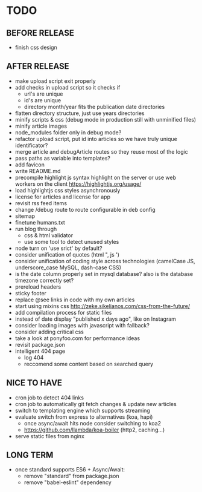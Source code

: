 # TODO

## BEFORE RELEASE
- finish css design

## AFTER RELEASE
- make upload script exit properly
- add checks in upload script so it checks if
  - url's are unique
  - id's are unique
  - directory month/year fits the publication date directories
- flatten directory structure, just use years directories
- minify scripts & css (debug mode in production still with unminified files)
- minify article images
- node_modules folder only in debug mode?
- refactor upload script, put id into articles so we have truly unique identificator?
- merge article and debugArticle routes so they reuse most of the logic
- pass paths as variable into templates?
- add favicon
- write README.md
- precompile highlight js syntax highlight on the server or use web workers on the client https://highlightjs.org/usage/
- load highlightjs css styles asynchronously
- license for articles and license for app
- revisit rss feed items
- change /debug route to route configurable in deb config
- sitemap
- finetune humans.txt
- run blog through
  - css & html validator
  - use some tool to detect unused styles
- node turn on 'use srict' by default?
- consider unification of quotes (html ", js ')
- consider unification of coding style across technologies (camelCase JS, underscore_case MySQL, dash-case CSS)
- is the date column properly set in mysql database? also is the database timezone correctly set?
- prereload headers
- sticky footer
- replace @see links in code with my own articles
- start using mixins css http://zeke.sikelianos.com/css-from-the-future/
- add compilation process for static files
- instead of date display "published x days ago", like on Instagram
- consider loading images with javascript with <noscript> fallback?
- consider adding critical css
- take a look at ponyfoo.com for performance ideas
- revisit package.json
- intelligent 404 page
  - log 404
  - reccomend some content based on searched query

## NICE TO HAVE
- cron job to detect 404 links
- cron job to automatically git fetch changes & update new articles
- switch to templating engine which supports streaming
- evaluate switch from express to alternatives (koa, hapi)
  - once async/await hits node consider switching to koa2
  - https://github.com/llambda/koa-boiler (http2, caching...)
- serve static files from nginx

## LONG TERM
- once standard supports ES6 + Async/Await:
  - remove "standard" from package.json
  - remove "babel-eslint" dependency
